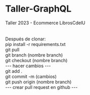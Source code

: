 # Taller-GraphQL
Taller 2023 - Ecommerce LibrosCdelU\
\
\
Después de clonar:\
pip install -r requirements.txt\
git pull\
git branch (nombre branch)\
git checkout  (nombre branch)\
--- hacer cambios ---\
git add .\
git commit -m (cambios)\
git push origin (nombre branch)\
--- crear pull request en github ---
